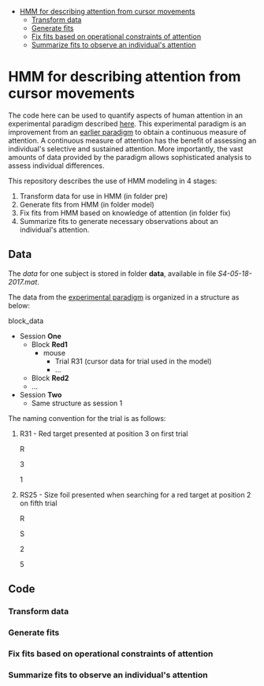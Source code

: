 - [HMM for describing attention from cursor movements](#hmm-for-describing-attention-from-cursor-movements)
  - [Transform data](#transform-data)
  - [Generate fits](#generate-fits)
  - [Fix fits based on operational constraints of attention](#fix-fits-based-on-operational-constraints-of-attention)
  - [Summarize fits to observe an individual's attention](#summarize-fits-to-observe-an-individual-s-attention)

# HMM for describing attention from cursor movements

The code here can be used to quantify aspects of human attention in an experimental paradigm described [here](https://cogsci.mindmodeling.org/2018/papers/0139/0139.pdf). This experimental paradigm is an improvement from an [earlier paradigm](https://www.jstor.org/stable/10.5406/amerjpsyc.128.2.0253?seq=1) to obtain a continuous measure of attention. A continuous measure of attention has the benefit of assessing an individual's selective and sustained attention. More importantly, the vast amounts of data provided by the paradigm allows sophisticated analysis to assess individual differences. 

This repository describes the use of HMM modeling in 4 stages:

1. Transform data for use in HMM (in folder pre)
2. Generate fits from HMM (in folder model)
3. Fix fits from HMM based on knowledge of attention (in folder fix)
4. Summarize fits to generate necessary observations about an individual's attention. 

## Data

The *data* for one subject is stored in folder **data**, available in file *S4-05-18-2017.mat*. 

The data from the [experimental paradigm](https://cogsci.mindmodeling.org/2018/papers/0139/0139.pdf) is organized in a structure as below:

block_data

- Session **One**
  - Block **Red1**
    - mouse
      - Trial R31 (cursor data for trial used in the model)
      - ...
  - Block **Red2**
  - ...
- Session **Two**
  - Same structure as session 1

The naming convention for the trial is as follows:

1. R31 - Red target presented at position 3 on first trial

   R <Target R:Red S:Size Q:square>

   3 <Position on screen>

   1 <Trial number>

2. RS25 - Size foil presented when searching for a red target at position 2 on fifth trial

   R <Target R:Red S:Size Q:square>

   S <Foil R:Red S:Size Q:square>

   2 <Position on screen>

   5 <Trial number>

## Code

### Transform data

### Generate fits

### Fix fits based on operational constraints of attention

### Summarize fits to observe an individual's attention

